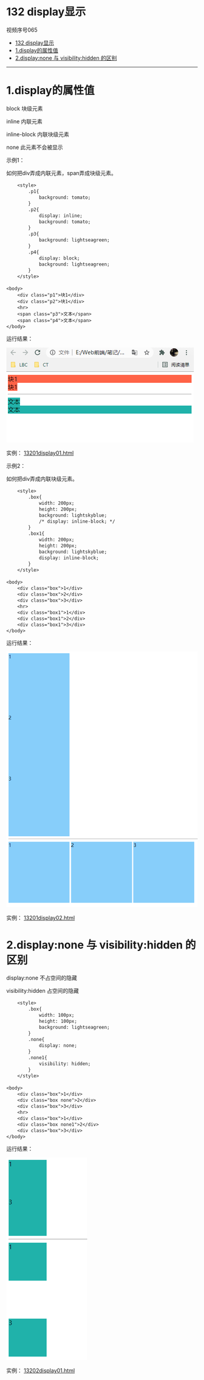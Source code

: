 # 132 display显示

视频序号065
- [132 display显示](#132-display显示)
- [1.display的属性值](#1display的属性值)
- [2.display:none 与 visibility:hidden 的区别](#2displaynone-与-visibilityhidden-的区别)


***

# 1.display的属性值

block 块级元素

inline 内联元素

inline-block 内联块级元素

none  此元素不会被显示



示例1：

如何把div弄成内联元素，span弄成块级元素。

```
    <style>
        .p1{
            background: tomato;
        }
        .p2{
            display: inline;
            background: tomato;
        }
        .p3{
            background: lightseagreen;
        }
        .p4{
            display: block;
            background: lightseagreen;
        }
    </style>

<body>
    <div class="p1">块1</div>
    <div class="p2">块1</div>
    <hr>
    <span class="p3">文本</span>
    <span class="p4">文本</span>
</body>
```

运行结果：

![1320101](img/1320101.png)

实例：  [13201display01.html](13201display01.html) 



示例2：

如何把div弄成内联块级元素。

```
    <style>
        .box{
            width: 200px;
            height: 200px;
            background: lightskyblue;
            /* display: inline-block; */
        }
        .box1{
            width: 200px;
            height: 200px;
            background: lightskyblue;
            display: inline-block;
        }
    </style>

<body>
    <div class="box">1</div>
    <div class="box">2</div>
    <div class="box">3</div>
    <hr>
    <div class="box1">1</div>
    <div class="box1">2</div>
    <div class="box1">3</div>
</body>
```

运行结果：

![1320102](img/1320102.png)

实例：  [13201display02.html](13201display02.html) 



# 2.display:none 与 visibility:hidden 的区别

display:none 不占空间的隐藏

visibility:hidden 占空间的隐藏

```
    <style>
        .box{
            width: 100px;
            height: 100px;
            background: lightseagreen;
        }
        .none{
            display: none;
        }
        .none1{
            visibility: hidden;
        }
    </style>

<body>
    <div class="box">1</div>
    <div class="box none">2</div>
    <div class="box">3</div>
    <hr>
    <div class="box">1</div>
    <div class="box none1">2</div>
    <div class="box">3</div>
</body>
```

运行结果：

![1320201](img/1320201.png)

实例：  [13202display01.html](13202display01.html) 